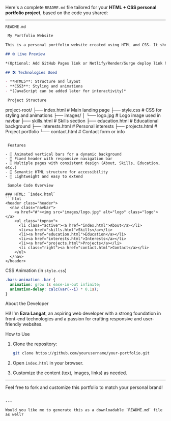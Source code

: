 
 Here's a complete `README.md` file tailored for your **HTML + CSS personal portfolio project**, based on the code you shared:

---

 `README.md`

```markdown
 My Portfolio Website

This is a personal portfolio website created using HTML and CSS. It showcases a professional profile including skills, education, interests, and projects. The design includes a modern navigation bar, animated bars for visual interest, and responsive layout elements.

## 🌐 Live Preview

*(Optional: Add GitHub Pages link or Netlify/Render/Surge deploy link here if hosted)*

## 🛠️ Technologies Used

- **HTML5**: Structure and layout
- **CSS3**: Styling and animations
- *(JavaScript can be added later for interactivity)*

 Project Structure

```

project-root/
├── index.html          # Main landing page
├── style.css           # CSS for styling and animations
├── images/
│   └── logo.jpg        # Logo image used in navbar
├── skills.html         # Skills section
├── education.html      # Educational background
├── interests.html      # Personal interests
├── projects.html       # Project portfolio
└── contact.html        # Contact form or info

````

 Features

- 🔷 Animated vertical bars for a dynamic background
- 🔷 Fixed header with responsive navigation bar
- 🔷 Multiple pages with consistent design (About, Skills, Education, etc.)
- 🔷 Semantic HTML structure for accessibility
- 🔷 Lightweight and easy to extend

 Sample Code Overview

### HTML: `index.html`
```html
<header class="header">
  <nav class="navbar">
    <a href="#"><img src="images/logo.jpg" alt="logo" class="logo"></a>
    <ul class="topnav">
      <li class="active"><a href="index.html">About</a></li>
      <li><a href="skills.html">Skills</a></li>
      <li><a href="education.html">Education</a></li>
      <li><a href="interests.html">Interests</a></li>
      <li><a href="projects.html">Projects</a></li>
      <li class="right"><a href="contact.html">Contact</a></li>
    </ul>
  </nav>
</header>
````
 CSS Animation (in `style.css`)

```css
.bars-animation .bar {
  animation: grow 1s ease-in-out infinite;
  animation-delay: calc(var(--i) * 0.1s);
}
```

 About the Developer

Hi! I'm **Ezra Langat**, an aspiring web developer with a strong foundation in front-end technologies and a passion for crafting responsive and user-friendly websites.

 How to Use

1. Clone the repository:

   ```bash
   git clone https://github.com/yourusername/your-portfolio.git
   ```
2. Open `index.html` in your browser.
3. Customize the content (text, images, links) as needed.


---

Feel free to fork and customize this portfolio to match your personal brand!

```

---

Would you like me to generate this as a downloadable `README.md` file as well?
```

